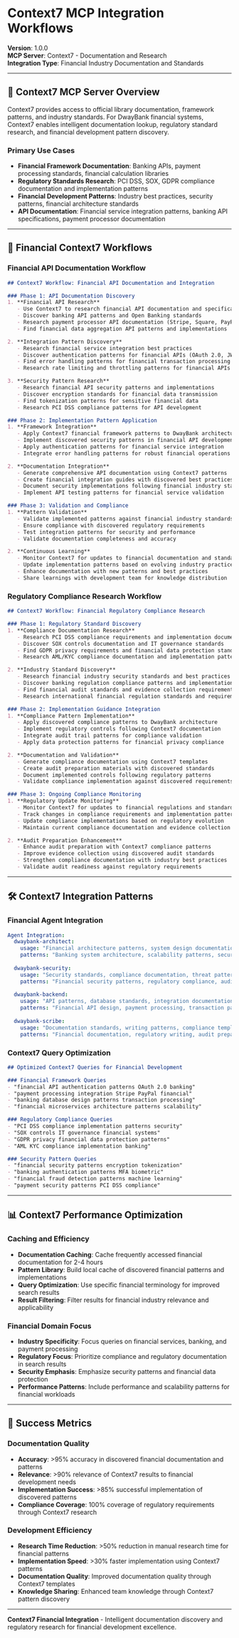 # Context7 MCP Integration Workflows

**Version**: 1.0.0  
**MCP Server**: Context7 - Documentation and Research  
**Integration Type**: Financial Industry Documentation and Standards  

---

## 🎯 Context7 MCP Server Overview

Context7 provides access to official library documentation, framework patterns, and industry standards. For DwayBank financial systems, Context7 enables intelligent documentation lookup, regulatory standard research, and financial development pattern discovery.

### Primary Use Cases
- **Financial Framework Documentation**: Banking APIs, payment processing standards, financial calculation libraries
- **Regulatory Standards Research**: PCI DSS, SOX, GDPR compliance documentation and implementation patterns
- **Financial Development Patterns**: Industry best practices, security patterns, financial architecture standards
- **API Documentation**: Financial service integration patterns, banking API specifications, payment processor documentation

---

## 🏦 Financial Context7 Workflows

### Financial API Documentation Workflow
```markdown
## Context7 Workflow: Financial API Documentation and Integration

### Phase 1: API Documentation Discovery
1. **Financial API Research**
   - Use Context7 to research financial API documentation and specifications
   - Discover banking API patterns and Open Banking standards
   - Research payment processor API documentation (Stripe, Square, PayPal)
   - Find financial data aggregation API patterns and implementations

2. **Integration Pattern Discovery**
   - Research financial service integration best practices
   - Discover authentication patterns for financial APIs (OAuth 2.0, JWT)
   - Find error handling patterns for financial transaction processing
   - Research rate limiting and throttling patterns for financial APIs

3. **Security Pattern Research**
   - Research financial API security patterns and implementations
   - Discover encryption standards for financial data transmission
   - Find tokenization patterns for sensitive financial data
   - Research PCI DSS compliance patterns for API development

### Phase 2: Implementation Pattern Application
1. **Framework Integration**
   - Apply Context7 financial framework patterns to DwayBank architecture
   - Implement discovered security patterns in financial API development
   - Apply authentication patterns for financial service integration
   - Integrate error handling patterns for robust financial operations

2. **Documentation Integration**
   - Generate comprehensive API documentation using Context7 patterns
   - Create financial integration guides with discovered best practices
   - Document security implementations following financial industry standards
   - Implement API testing patterns for financial service validation

### Phase 3: Validation and Compliance
1. **Pattern Validation**
   - Validate implemented patterns against financial industry standards
   - Ensure compliance with discovered regulatory requirements
   - Test integration patterns for security and performance
   - Validate documentation completeness and accuracy

2. **Continuous Learning**
   - Monitor Context7 for updates to financial documentation and standards
   - Update implementation patterns based on evolving industry practices
   - Enhance documentation with new patterns and best practices
   - Share learnings with development team for knowledge distribution
```

### Regulatory Compliance Research Workflow
```markdown
## Context7 Workflow: Financial Regulatory Compliance Research

### Phase 1: Regulatory Standard Discovery
1. **Compliance Documentation Research**
   - Research PCI DSS compliance requirements and implementation documentation
   - Discover SOX controls documentation and IT governance standards
   - Find GDPR privacy requirements and financial data protection standards
   - Research AML/KYC compliance documentation and implementation patterns

2. **Industry Standard Discovery**
   - Research financial industry security standards and best practices
   - Discover banking regulation compliance patterns and implementations
   - Find financial audit standards and evidence collection requirements
   - Research international financial regulation standards and requirements

### Phase 2: Implementation Guidance Integration
1. **Compliance Pattern Implementation**
   - Apply discovered compliance patterns to DwayBank architecture
   - Implement regulatory controls following Context7 documentation
   - Integrate audit trail patterns for compliance validation
   - Apply data protection patterns for financial privacy compliance

2. **Documentation and Validation**
   - Generate compliance documentation using Context7 templates
   - Create audit preparation materials with discovered standards
   - Document implemented controls following regulatory patterns
   - Validate compliance implementation against discovered requirements

### Phase 3: Ongoing Compliance Monitoring
1. **Regulatory Update Monitoring**
   - Monitor Context7 for updates to financial regulations and standards
   - Track changes in compliance requirements and implementation patterns
   - Update compliance implementations based on regulatory evolution
   - Maintain current compliance documentation and evidence collection

2. **Audit Preparation Enhancement**
   - Enhance audit preparation with Context7 compliance patterns
   - Improve evidence collection using discovered audit standards
   - Strengthen compliance documentation with industry best practices
   - Validate audit readiness against regulatory requirements
```

---

## 🛠️ Context7 Integration Patterns

### Financial Agent Integration
```yaml
Agent Integration:
  dwaybank-architect:
    usage: "Financial architecture patterns, system design documentation"
    patterns: "Banking system architecture, scalability patterns, security design"
    
  dwaybank-security:
    usage: "Security standards, compliance documentation, threat patterns"
    patterns: "Financial security patterns, regulatory compliance, audit standards"
    
  dwaybank-backend:
    usage: "API patterns, database standards, integration documentation"
    patterns: "Financial API design, payment processing, transaction patterns"
    
  dwaybank-scribe:
    usage: "Documentation standards, writing patterns, compliance templates"
    patterns: "Financial documentation, regulatory writing, audit preparation"
```

### Context7 Query Optimization
```markdown
## Optimized Context7 Queries for Financial Development

### Financial Framework Queries
- "financial API authentication patterns OAuth 2.0 banking"
- "payment processing integration Stripe PayPal financial"
- "banking database design patterns transaction processing"
- "financial microservices architecture patterns scalability"

### Regulatory Compliance Queries
- "PCI DSS compliance implementation patterns security"
- "SOX controls IT governance financial systems"
- "GDPR privacy financial data protection patterns"
- "AML KYC compliance implementation banking"

### Security Pattern Queries
- "financial security patterns encryption tokenization"
- "banking authentication patterns MFA biometric"
- "financial fraud detection patterns machine learning"
- "payment security patterns PCI DSS compliance"
```

---

## 📊 Context7 Performance Optimization

### Caching and Efficiency
- **Documentation Caching**: Cache frequently accessed financial documentation for 2-4 hours
- **Pattern Library**: Build local cache of discovered financial patterns and implementations
- **Query Optimization**: Use specific financial terminology for improved search results
- **Result Filtering**: Filter results for financial industry relevance and applicability

### Financial Domain Focus
- **Industry Specificity**: Focus queries on financial services, banking, and payment processing
- **Regulatory Focus**: Prioritize compliance and regulatory documentation in search results
- **Security Emphasis**: Emphasize security patterns and financial data protection
- **Performance Patterns**: Include performance and scalability patterns for financial workloads

---

## 🎯 Success Metrics

### Documentation Quality
- **Accuracy**: >95% accuracy in discovered financial documentation and patterns
- **Relevance**: >90% relevance of Context7 results to financial development needs
- **Implementation Success**: >85% successful implementation of discovered patterns
- **Compliance Coverage**: 100% coverage of regulatory requirements through Context7 research

### Development Efficiency
- **Research Time Reduction**: >50% reduction in manual research time for financial patterns
- **Implementation Speed**: >30% faster implementation using Context7 patterns
- **Documentation Quality**: Improved documentation quality through Context7 templates
- **Knowledge Sharing**: Enhanced team knowledge through Context7 pattern discovery

---

**Context7 Financial Integration** - Intelligent documentation discovery and regulatory research for financial development excellence.